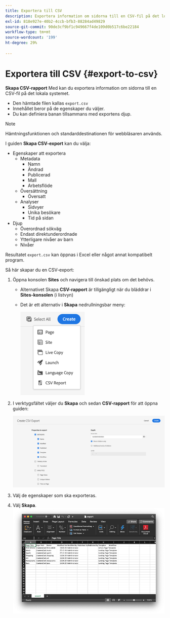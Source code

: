```yaml
---
title: Exportera till CSV
description: Exportera information om sidorna till en CSV-fil på det lokala systemet
exl-id: 818e927e-40b2-4ccb-bfb3-88284ad49829
source-git-commit: 90de3cf9bf1c949667f4de109d0b517c6be22184
workflow-type: tm+mt
source-wordcount: '199'
ht-degree: 29%

---
```


# Exportera till CSV {#export-to-csv}

**Skapa CSV-rapport** Med kan du exportera information om sidorna till en CSV-fil på det lokala systemet.

* Den hämtade filen kallas `export.csv`
* Innehållet beror på de egenskaper du väljer.
* Du kan definiera banan tillsammans med exportens djup.

>[!NOTE]
>
>Hämtningsfunktionen och standarddestinationen för webbläsaren används.

I guiden **Skapa CSV-export** kan du välja:

* Egenskaper att exportera
   * Metadata
      * Namn
      * Ändrad
      * Publicerad
      * Mall
      * Arbetsflöde
   * Översättning
      * Översatt
   * Analyser
      * Sidvyer
      * Unika besökare
      * Tid på sidan
* Djup
   * Överordnad sökväg
   * Endast direktunderordnade
   * Ytterligare nivåer av barn
   * Nivåer

Resultatet `export.csv` kan öppnas i Excel eller något annat kompatibelt program.

Så här skapar du en CSV-export:

1. Öppna konsolen **Sites** och navigera till önskad plats om det behövs.
   * Alternativet Skapa **CSV-rapport** är tillgängligt när du bläddrar i **Sites-konsolen** (i listvyn)
   * Det är ett alternativ i **Skapa** nedrullningsbar meny:

      ![Alternativet Skapa CSV](/help/sites-cloud/authoring/assets/csv-create.png)

1. I verktygsfältet väljer du **Skapa** och sedan **CSV-rapport** för att öppna guiden:

   ![CSV-exportalternativ](/help/sites-cloud/authoring/assets/csv-options.png)

1. Välj de egenskaper som ska exporteras.
1. Välj **Skapa**.
   ![Resultat av CSV-export i Excel](/help/sites-cloud/authoring/assets/csv-example.png)
